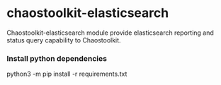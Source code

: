 chaostoolkit-elasticsearch
=====================

Chaostoolkit-elasticsearch module provide elasticsearch reporting and status query capability to Chaostoolkit.

### Install python dependencies
python3 -m pip install -r requirements.txt